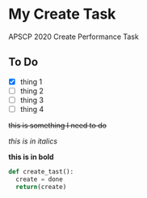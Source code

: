 # My Create Task
APSCP 2020 Create Performance Task

## To Do
- [x] thing 1
- [ ] thing 2
- [ ] thing 3
- [ ] thing 4

~~this is something I need to do~~

*this is in italics*

**this is in bold**

```python
def create_tast():
  create = done
  return(create)
